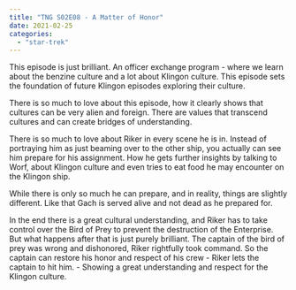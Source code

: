 ```yaml
---
title: "TNG S02E08 - A Matter of Honor"
date: 2021-02-25
categories:
  - "star-trek"
---
```


This episode is just brilliant. An officer exchange program - where we learn about the benzine culture and a lot about Klingon culture. This episode sets the foundation of future Klingon episodes exploring their culture.

There is so much to love about this episode, how it clearly shows that cultures can be very alien and foreign. There are values that transcend cultures and can create bridges of understanding.

There is so much to love about Riker in every scene he is in. Instead of portraying him as just beaming over to the other ship, you actually can see him prepare for his assignment. How he gets further insights by talking to Worf, about Klingon culture and even tries to eat food he may encounter on the Klingon ship.

While there is only so much he can prepare, and in reality, things are slightly different. Like that Gach is served alive and not dead as he prepared for.

In the end there is a great cultural understanding, and Riker has to take control over the Bird of Prey to prevent the destruction of the Enterprise. But what happens after that is just purely brilliant. The captain of the bird of prey was wrong and dishonored, Riker rightfully took command. So the captain can restore his honor and respect of his crew - Riker lets the captain to hit him. - Showing a great understanding and respect for the Klingon culture.
